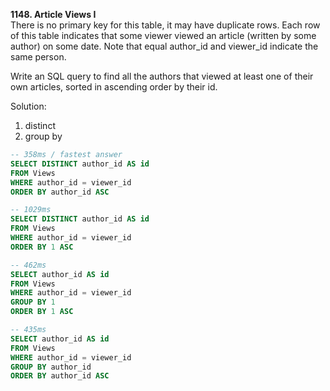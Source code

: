**1148. Article Views I**<br>
There is no primary key for this table, it may have duplicate rows.
Each row of this table indicates that some viewer viewed an article (written by some author) on some date. 
Note that equal author_id and viewer_id indicate the same person.
 

Write an SQL query to find all the authors that viewed at least one of their own articles, sorted in ascending order by their id.

Solution:
1. distinct
2. group by


```sql
-- 358ms / fastest answer
SELECT DISTINCT author_id AS id
FROM Views
WHERE author_id = viewer_id
ORDER BY author_id ASC
```

```sql
-- 1029ms
SELECT DISTINCT author_id AS id
FROM Views
WHERE author_id = viewer_id
ORDER BY 1 ASC
```

```sql
-- 462ms
SELECT author_id AS id
FROM Views
WHERE author_id = viewer_id
GROUP BY 1
ORDER BY 1 ASC
```

```sql
-- 435ms
SELECT author_id AS id
FROM Views
WHERE author_id = viewer_id
GROUP BY author_id
ORDER BY author_id ASC
```


